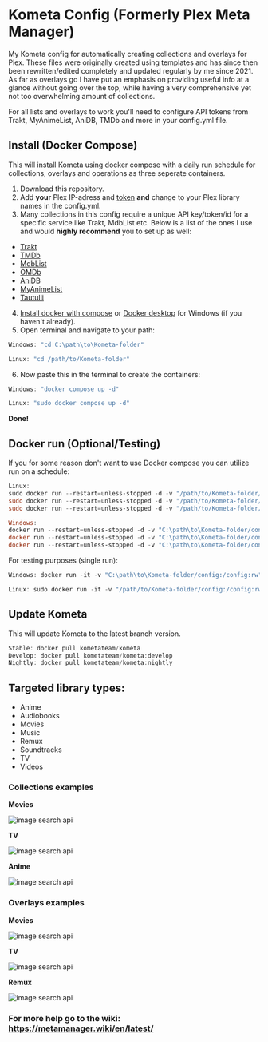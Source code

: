 # Kometa Config (Formerly Plex Meta Manager)

My Kometa config for automatically creating collections and overlays for Plex. These files were originally created using templates and has since then been rewritten/edited completely and updated regularly by me since 2021. As far as overlays go I have put an emphasis on providing useful info at a glance without going over the top, while having a very comprehensive yet not too overwhelming amount of collections.

For all lists and overlays to work you'll need to configure API tokens from Trakt, MyAnimeList, AniDB, TMDb and more in your config.yml file.

## Install (Docker Compose)

This will install Kometa using docker compose with a daily run schedule for collections, overlays and operations as three seperate containers.

1. Download this repository.
2. Add **your** Plex IP-adress and [token](https://support.plex.tv/articles/204059436-finding-an-authentication-token-x-plex-token/) **and** change to your Plex library names in the config.yml.
3. Many collections in this config require a unique API key/token/id for a specific service like Trakt, MdbList etc. Below is a list of the ones I use and would **highly recommend** you to set up as well:

- [Trakt](https://metamanager.wiki/en/latest/config/trakt/)
- [TMDb](https://metamanager.wiki/en/latest/config/tmdb/)
- [MdbList](https://metamanager.wiki/en/latest/config/mdblist/)
- [OMDb](https://metamanager.wiki/en/latest/config/omdb/)
- [AniDB](https://metamanager.wiki/en/latest/config/anidb/)
- [MyAnimeList](https://metamanager.wiki/en/latest/config/myanimelist/)
- [Tautulli](https://metamanager.wiki/en/latest/config/tautulli/)

4. [Install docker with compose](https://www.theserverside.com/blog/Coffee-Talk-Java-News-Stories-and-Opinions/How-to-install-Docker-and-docker-compose-on-Ubuntu) or [Docker desktop](https://www.docker.com/products/docker-desktop/) for Windows (if you haven't already).
5. Open terminal and navigate to your path:

```powershell
Windows: "cd C:\path\to\Kometa-folder"

Linux: "cd /path/to/Kometa-folder"
```

6. Now paste this in the terminal to create the containers:

```powershell
Windows: "docker compose up -d"

Linux: "sudo docker compose up -d"
```

**Done!**

## Docker run (Optional/Testing)

If you for some reason don't want to use Docker compose you can utilize run on a schedule:

```powershell
Linux:
sudo docker run --restart=unless-stopped -d -v "/path/to/Kometa-folder/config:/config:rw" kometateam/kometa:develop -co --time 06:00
sudo docker run --restart=unless-stopped -d -v "/path/to/Kometa-folder/config:/config:rw" kometateam/kometa:develop -op --time 08:00
sudo docker run --restart=unless-stopped -d -v "/path/to/Kometa-folder/config:/config:rw" kometateam/kometa:develop -ov --time 09:00

Windows:
docker run --restart=unless-stopped -d -v "C:\path\to\Kometa-folder/config:/config:rw" kometateam/kometa:develop -co --time 06:00
docker run --restart=unless-stopped -d -v "C:\path\to\Kometa-folder/config:/config:rw" kometateam/kometa:develop -op --time 08:00
docker run --restart=unless-stopped -d -v "C:\path\to\Kometa-folder/config:/config:rw" kometateam/kometa:develop -ov --time 09:00
```

For testing purposes (single run):

```powershell
Windows: docker run -it -v "C:\path\to\Kometa-folder/config:/config:rw" kometateam/kometa --run

Linux: sudo docker run -it -v "/path/to/Kometa-folder/config:/config:rw" kometateam/kometa --run
```

## Update Kometa

This will update Kometa to the latest branch version.

```powershell
Stable: docker pull kometateam/kometa
Develop: docker pull kometateam/kometa:develop
Nightly: docker pull kometateam/kometa:nightly
```

## Targeted library types:

- Anime
- Audiobooks
- Movies
- Music
- Remux
- Soundtracks
- TV
- Videos

### Collections examples

**Movies**

![image search api](https://i.imgur.com/uZZfGZ7.png)

**TV**

![image search api](https://i.imgur.com/oDYGbHf.png)

**Anime**

![image search api](https://i.imgur.com/1n2wDih.png)

### Overlays examples

**Movies**

![image search api](https://i.imgur.com/cTeNiMb.png)

**TV**

![image search api](https://i.imgur.com/7cUfZ53.png)

**Remux**

![image search api](https://i.imgur.com/lcFOxiG.png)

### For more help go to the wiki: https://metamanager.wiki/en/latest/

